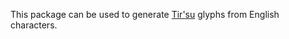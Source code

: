 This package can be used to generate [Tir'su](https://forgottenrealms.fandom.com/wiki/Gith_language) glyphs from English characters.
